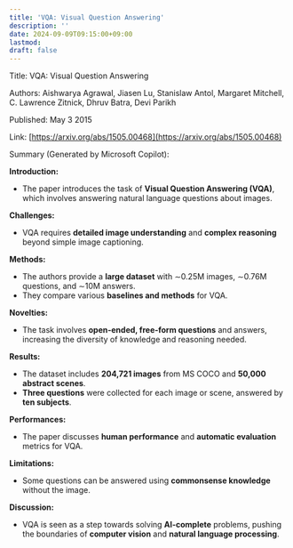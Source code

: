 ```yaml
---
title: 'VQA: Visual Question Answering'
description: ''
date: 2024-09-09T09:15:00+09:00
lastmod: 
draft: false
---
```


Title: VQA: Visual Question Answering

Authors: Aishwarya Agrawal, Jiasen Lu, Stanislaw Antol, Margaret Mitchell, C. Lawrence Zitnick, Dhruv Batra, Devi Parikh

Published: May 3 2015

Link: [https://arxiv.org/abs/1505.00468](https://arxiv.org/abs/1505.00468)

Summary (Generated by Microsoft Copilot):

**Introduction:**
- The paper introduces the task of **Visual Question Answering (VQA)**, which involves answering natural language questions about images.

**Challenges:**
- VQA requires **detailed image understanding** and **complex reasoning** beyond simple image captioning.

**Methods:**
- The authors provide a **large dataset** with ∼0.25M images, ∼0.76M questions, and ∼10M answers.
- They compare various **baselines and methods** for VQA.

**Novelties:**
- The task involves **open-ended, free-form questions** and answers, increasing the diversity of knowledge and reasoning needed.

**Results:**
- The dataset includes **204,721 images** from MS COCO and **50,000 abstract scenes**.
- **Three questions** were collected for each image or scene, answered by **ten subjects**.

**Performances:**
- The paper discusses **human performance** and **automatic evaluation** metrics for VQA.

**Limitations:**
- Some questions can be answered using **commonsense knowledge** without the image.

**Discussion:**
- VQA is seen as a step towards solving **AI-complete** problems, pushing the boundaries of **computer vision** and **natural language processing**.
